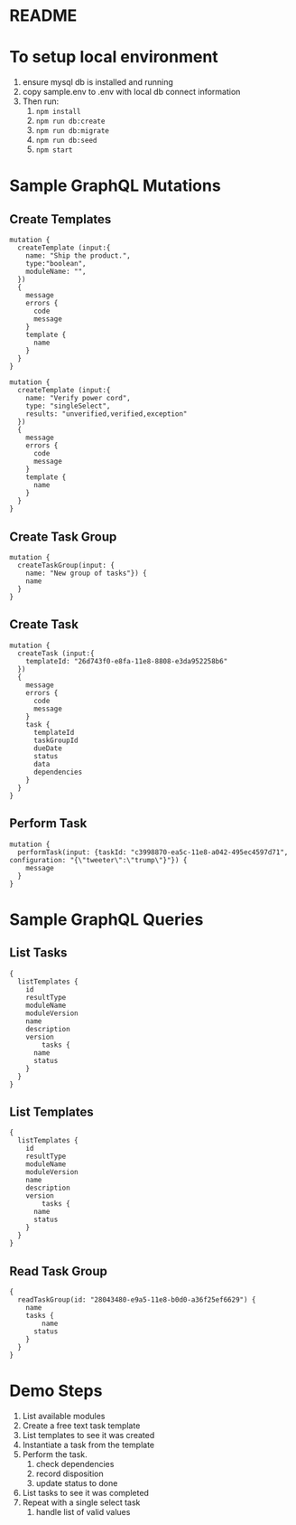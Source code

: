 # README
# To setup local environment
1. ensure mysql db is installed and running
2. copy sample.env to .env with local db connect information
3. Then run:
	1. `npm install`
	2. `npm run db:create`
	3. `npm run db:migrate`
	4. `npm run db:seed`
	5. `npm start`

# Sample GraphQL Mutations

## Create Templates
```
mutation {
  createTemplate (input:{
    name: "Ship the product.",
    type:"boolean",
    moduleName: "",
  })
  {
    message
    errors { 
      code
      message
    }
    template {
      name
    }
  }
}
```

```
mutation {
  createTemplate (input:{
    name: "Verify power cord",
    type: "singleSelect",
    results: "unverified,verified,exception"
  })
  {
    message
    errors { 
      code
      message
    }
    template {
      name
    }
  }
}
```

## Create Task Group
```
mutation {
  createTaskGroup(input: {
    name: "New group of tasks"}) {
    name
  }
}
```

## Create Task

```
mutation {
  createTask (input:{
    templateId: "26d743f0-e8fa-11e8-8808-e3da952258b6"
  })
  {
    message
    errors { 
      code
      message
    }
    task {
      templateId
      taskGroupId
      dueDate
      status
      data
      dependencies
    } 
  }
}
```

## Perform Task
```
mutation {
  performTask(input: {taskId: "c3998870-ea5c-11e8-a042-495ec4597d71", configuration: "{\"tweeter\":\"trump\"}"}) {
    message
  }
}
```

# Sample GraphQL Queries
## List Tasks
```
{
  listTemplates {
    id
    resultType
    moduleName
    moduleVersion
    name
    description
    version
		tasks {
      name
      status
    }
  }
}

```

## List Templates

```
{
  listTemplates {
    id
    resultType
    moduleName
    moduleVersion
    name
    description
    version
		tasks {
      name
      status
    }
  }
}
```

## Read Task Group
```
{
  readTaskGroup(id: "28043480-e9a5-11e8-b0d0-a36f25ef6629") {
    name
    tasks {
    	name
      status
    }
  }
}
```

# Demo Steps
1. List available modules
2. Create a free text task template
3. List templates to see it was created
4. Instantiate a task from the template
5. Perform the task.
	1. check dependencies
	2. record disposition
	3. update status to done
6. List tasks to see it was completed
7. Repeat with a single select task
	1. handle list of valid values

